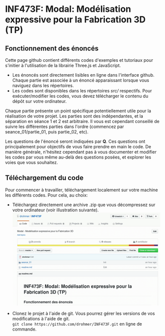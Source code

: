 
# INF473F: Modal: Modélisation expressive pour la Fabrication 3D (TP)



## Fonctionnement des énoncés

Cette page github contient différents codes d'exemples et tutoriaux pour s'initier à l'utilisation de la librairie Three.js et JavaScript.
* Les énoncés sont directement lisibles en ligne dans l'interface github. Chaque partie est associée à un énoncé apparaissant lorsque vous naviguez dans les répertoires.
* Les codes sont disponibles dans les répertoires _src/_ respectifs. Pour exécuter/modifier les codes, vous devez télécharger le contenu du dépôt sur votre ordinateur.

Chaque partie présente un point spécifique potentiellement utile pour la réalisation de votre projet. Les parties sont des indépendantes, et la séparation en séance 1 et 2 est arbitraire. Il vous est cependant conseillé de suivre les différentes parties dans l'ordre (commencez par seance_01/partie_01, puis partie_02, etc).

Les questions de l'énoncé seront indiquées par __Q__.
Ces questions ont principalement pour objectifs de vous faire prendre en main le code. De manière générale, n'hésitez cependant pas à vous documenter et modifier les codes par vous même au-delà des questions posées, et explorer les voies que vous souhaitez.

## Téléchargement du code

Pour commencer à travailler, téléchargement localement sur votre machine les différents codes. Pour cela, au choix:

* Téléchargez directement une archive .zip que vous décompressez sur votre ordinateur (voir illustration suivante).
![telechargement](pics/sauvegarde.gif)

* Clonez le projet à l'aide de git. Vous pourrez gérer les versions de vos modifications à l'aide de git.<br/>
`git clone https://github.com/drohmer/INF473F.git`
en ligne de commande.
